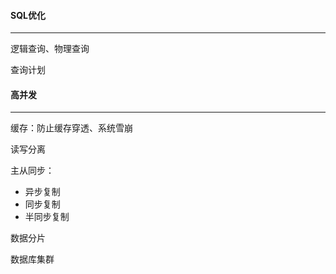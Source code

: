 #### SQL优化

------

逻辑查询、物理查询

查询计划

























#### 高并发

------

缓存：防止缓存穿透、系统雪崩

读写分离

主从同步：

- 异步复制
- 同步复制
- 半同步复制



数据分片

数据库集群





